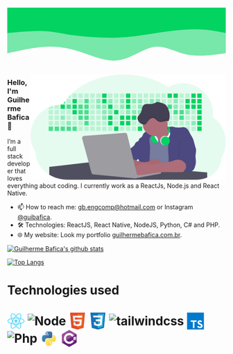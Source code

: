 <svg width="100%" height="100%" id="svg" viewBox="0 0 1440 390" xmlns="http://www.w3.org/2000/svg" class="transition duration-300 ease-in-out delay-150"><style>
.path-0{
animation:pathAnim-0 4s;
animation-timing-function: linear;
animation-iteration-count: infinite;
}
@keyframes pathAnim-0{
0%{
d: path("M 0,400 L 0,100 C 89.7051282051282,87.93076923076923 179.4102564102564,75.86153846153846 257,92 C 334.5897435897436,108.13846153846154 400.06410256410254,152.48461538461538 472,142 C 543.9358974358975,131.51538461538462 622.3333333333334,66.19999999999999 706,54 C 789.6666666666666,41.800000000000004 878.602564102564,82.71538461538464 958,109 C 1037.397435897436,135.28461538461536 1107.2564102564104,146.93846153846152 1186,143 C 1264.7435897435896,139.06153846153848 1352.371794871795,119.53076923076924 1440,100 L 1440,400 L 0,400 Z");
}
25%{
d: path("M 0,400 L 0,100 C 80.1076923076923,112.35641025641024 160.2153846153846,124.7128205128205 233,124 C 305.7846153846154,123.2871794871795 371.2461538461538,109.50512820512822 454,91 C 536.7538461538462,72.49487179487178 636.8,49.26666666666667 719,54 C 801.2,58.73333333333333 865.5538461538463,91.42820512820512 938,105 C 1010.4461538461537,118.57179487179488 1090.9846153846154,113.02051282051282 1176,109 C 1261.0153846153846,104.97948717948718 1350.5076923076922,102.4897435897436 1440,100 L 1440,400 L 0,400 Z");
}
50%{
d: path("M 0,400 L 0,100 C 99.21282051282054,88.63846153846154 198.42564102564108,77.27692307692307 273,82 C 347.5743589743589,86.72307692307693 397.5102564102564,107.53076923076922 477,99 C 556.4897435897436,90.46923076923078 665.5333333333333,52.60000000000001 738,63 C 810.4666666666667,73.39999999999999 846.3564102564104,132.06923076923076 916,134 C 985.6435897435896,135.93076923076924 1089.0410256410255,81.12307692307692 1182,66 C 1274.9589743589745,50.87692307692308 1357.4794871794873,75.43846153846154 1440,100 L 1440,400 L 0,400 Z");
}
75%{
d: path("M 0,400 L 0,100 C 68.84871794871793,98.13846153846154 137.69743589743587,96.27692307692307 209,94 C 280.30256410256413,91.72307692307693 354.0589743589744,89.03076923076922 452,82 C 549.9410256410256,74.96923076923078 672.0666666666667,63.599999999999994 752,68 C 831.9333333333333,72.4 869.6743589743589,92.56923076923076 945,107 C 1020.3256410256411,121.43076923076924 1133.2358974358976,130.12307692307692 1222,128 C 1310.7641025641024,125.87692307692308 1375.3820512820512,112.93846153846154 1440,100 L 1440,400 L 0,400 Z");
}
100%{
d: path("M 0,400 L 0,100 C 89.7051282051282,87.93076923076923 179.4102564102564,75.86153846153846 257,92 C 334.5897435897436,108.13846153846154 400.06410256410254,152.48461538461538 472,142 C 543.9358974358975,131.51538461538462 622.3333333333334,66.19999999999999 706,54 C 789.6666666666666,41.800000000000004 878.602564102564,82.71538461538464 958,109 C 1037.397435897436,135.28461538461536 1107.2564102564104,146.93846153846152 1186,143 C 1264.7435897435896,139.06153846153848 1352.371794871795,119.53076923076924 1440,100 L 1440,400 L 0,400 Z");
}
}</style><path d="M 0,400 L 0,100 C 89.7051282051282,87.93076923076923 179.4102564102564,75.86153846153846 257,92 C 334.5897435897436,108.13846153846154 400.06410256410254,152.48461538461538 472,142 C 543.9358974358975,131.51538461538462 622.3333333333334,66.19999999999999 706,54 C 789.6666666666666,41.800000000000004 878.602564102564,82.71538461538464 958,109 C 1037.397435897436,135.28461538461536 1107.2564102564104,146.93846153846152 1186,143 C 1264.7435897435896,139.06153846153848 1352.371794871795,119.53076923076924 1440,100 L 1440,400 L 0,400 Z" stroke="none" stroke-width="0" fill="#03d361" fill-opacity="0.53" class="transition-all duration-300 ease-in-out delay-150 path-0" data-darkreader-inline-stroke="" style="--darkreader-inline-stroke: none;" transform="rotate(-180 720 200)"></path><style>
.path-1{
animation:pathAnim-1 4s;
animation-timing-function: linear;
animation-iteration-count: infinite;
}
@keyframes pathAnim-1{
0%{
d: path("M 0,400 L 0,233 C 62.24871794871794,245.72820512820513 124.49743589743588,258.45641025641027 206,258 C 287.5025641025641,257.54358974358973 388.25897435897434,243.90256410256413 473,231 C 557.7410256410257,218.09743589743587 626.4666666666666,205.9333333333333 715,203 C 803.5333333333334,200.0666666666667 911.874358974359,206.36410256410258 993,217 C 1074.125641025641,227.63589743589742 1128.0358974358974,242.61025641025643 1198,246 C 1267.9641025641026,249.38974358974357 1353.9820512820513,241.1948717948718 1440,233 L 1440,400 L 0,400 Z");
}
25%{
d: path("M 0,400 L 0,233 C 104.45384615384614,224.62051282051283 208.9076923076923,216.24102564102563 283,222 C 357.0923076923077,227.75897435897437 400.823076923077,247.65641025641028 464,243 C 527.176923076923,238.34358974358972 609.8,209.13333333333335 699,213 C 788.2,216.86666666666665 883.976923076923,253.81025641025644 957,252 C 1030.023076923077,250.18974358974356 1080.2923076923078,209.625641025641 1157,200 C 1233.7076923076922,190.374358974359 1336.853846153846,211.6871794871795 1440,233 L 1440,400 L 0,400 Z");
}
50%{
d: path("M 0,400 L 0,233 C 103.34615384615384,234.6974358974359 206.69230769230768,236.3948717948718 281,234 C 355.3076923076923,231.6051282051282 400.5769230769231,225.11794871794874 478,234 C 555.4230769230769,242.88205128205126 665.0000000000001,267.1333333333333 752,254 C 838.9999999999999,240.86666666666665 903.4230769230767,190.348717948718 984,189 C 1064.5769230769233,187.651282051282 1161.3076923076924,235.47179487179488 1240,251 C 1318.6923076923076,266.5282051282051 1379.3461538461538,249.76410256410256 1440,233 L 1440,400 L 0,400 Z");
}
75%{
d: path("M 0,400 L 0,233 C 96.01025641025643,257.73333333333335 192.02051282051286,282.46666666666664 269,282 C 345.97948717948714,281.53333333333336 403.92820512820504,255.86666666666665 480,255 C 556.071794871795,254.13333333333335 650.2666666666668,278.0666666666667 723,261 C 795.7333333333332,243.9333333333333 847.0051282051282,185.86666666666667 935,185 C 1022.9948717948718,184.13333333333333 1147.7128205128206,240.46666666666664 1238,258 C 1328.2871794871794,275.53333333333336 1384.1435897435897,254.26666666666668 1440,233 L 1440,400 L 0,400 Z");
}
100%{
d: path("M 0,400 L 0,233 C 62.24871794871794,245.72820512820513 124.49743589743588,258.45641025641027 206,258 C 287.5025641025641,257.54358974358973 388.25897435897434,243.90256410256413 473,231 C 557.7410256410257,218.09743589743587 626.4666666666666,205.9333333333333 715,203 C 803.5333333333334,200.0666666666667 911.874358974359,206.36410256410258 993,217 C 1074.125641025641,227.63589743589742 1128.0358974358974,242.61025641025643 1198,246 C 1267.9641025641026,249.38974358974357 1353.9820512820513,241.1948717948718 1440,233 L 1440,400 L 0,400 Z");
}
}</style><path d="M 0,400 L 0,233 C 62.24871794871794,245.72820512820513 124.49743589743588,258.45641025641027 206,258 C 287.5025641025641,257.54358974358973 388.25897435897434,243.90256410256413 473,231 C 557.7410256410257,218.09743589743587 626.4666666666666,205.9333333333333 715,203 C 803.5333333333334,200.0666666666667 911.874358974359,206.36410256410258 993,217 C 1074.125641025641,227.63589743589742 1128.0358974358974,242.61025641025643 1198,246 C 1267.9641025641026,249.38974358974357 1353.9820512820513,241.1948717948718 1440,233 L 1440,400 L 0,400 Z" stroke="none" stroke-width="0" fill="#03d361" fill-opacity="1" class="transition-all duration-300 ease-in-out delay-150 path-1" transform="rotate(-180 720 200)"></path></svg>

<img align="right" src="https://github.com/guibafica/guibafica/blob/master/images/illustration3.svg" width="450"/>

### Hello, I'm Guilherme Bafica 👋

I’m a full stack developer that loves everything about coding. I currently work as a ReactJs, Node.js and React Native.

- 📫 How to reach me: gb.engcomp@hotmail.com or Instagram [@guibafica](https://www.instagram.com/guibafica/).
- 🛠️ Technologies: ReactJS, React Native, NodeJS, Python, C# and PHP.
- 🌐 My website: Look my portfolio [guilhermebafica.com.br](https://guilhermebafica.com.br/).

[![Guilherme Bafica's github stats](https://github-readme-stats.vercel.app/api?username=guibafica&show_icons=true&theme=chartreuse-dark&bg_color=30,0d0d0d,191919&title_color=fff&text_color=fff&icon_color=03d361)](https://github.com/anuraghazra/github-readme-stats)

[![Top Langs](https://github-readme-stats.vercel.app/api/top-langs/?username=guibafica&layout=compact&theme=chartreuse-dark&bg_color=30,0d0d0d,191919&title_color=fff&text_color=fff&icon_color=03d361)](https://github.com/anuraghazra/github-readme-stats)

##

<h1 align="left"> Technologies used
<div style="display: inline_block"><br>
  <img align="center" alt="React" height="40" width="40" src="https://raw.githubusercontent.com/devicons/devicon/master/icons/react/react-original.svg">
  <img align="center" alt="Node" height="40" width="40"   src="https://cdn.jsdelivr.net/gh/devicons/devicon@latest/icons/nodejs/nodejs-original-wordmark.svg">
  <img align="center" alt="HTML" height="40" width="40" src="https://raw.githubusercontent.com/devicons/devicon/master/icons/html5/html5-original.svg">
  <img align="center" alt="CSS" height="40" width="40" src="https://raw.githubusercontent.com/devicons/devicon/master/icons/css3/css3-original.svg">
  <img align="center" alt="tailwindcss" height="40" width="40" src="https://cdn.jsdelivr.net/gh/devicons/devicon@latest/icons/tailwindcss/tailwindcss-original.svg">
  <img align="center" alt="Ts" height="40" width="40" src="https://raw.githubusercontent.com/devicons/devicon/master/icons/typescript/typescript-plain.svg">
  <img align="center" alt="Php" height="40" width="40" src="https://cdn.jsdelivr.net/gh/devicons/devicon/icons/php/php-original.svg">
  <img align="center" alt="Python" height="40" width="40" src="https://raw.githubusercontent.com/devicons/devicon/master/icons/python/python-original.svg">
  <img align="center" alt="Csharp" height="40" width="40" src="https://raw.githubusercontent.com/devicons/devicon/master/icons/csharp/csharp-original.svg">
